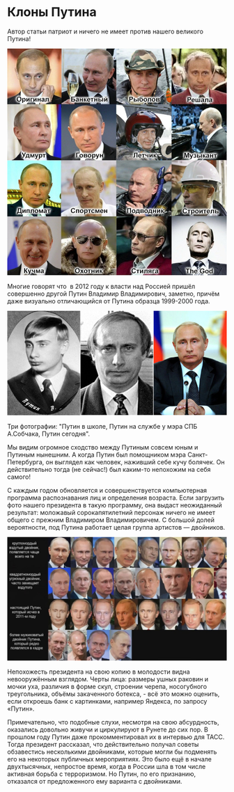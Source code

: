 # Клоны Путина

Автор статьи патриот и ничего не имеет против нашего великого Путина!

![](/доп%20файлы/Клоны%20Путина.png) 

Многие говорят что  в 2012 году к власти над Россией пришёл совершенно другой Путин Владимир Владимирович, заметно, причём даже визуально отличающийся от Путина образца 1999-2000 года.

![](/доп%20файлы/Три%20Путина.png)

Три фотографии: "Путин в школе, Путин на службе у мэра СПБ А.Собчака, Путин сегодня".

Мы видим огромное сходство между Путиным совсем юным и Путиным нынешним. А когда Путин был помощником мэра Санкт-Петербурга, он выглядел как человек, наживший себе кучу болячек. Он действительно тогда (не сейчас!) был каким-то непохожим на себя самого!

С каждым годом обновляется и совершенствуется компьютерная программа распознавания лиц и определения возраста. Если загрузить фото нашего президента в такую программу, она выдаст неожиданный результат: моложавый сорокапятилетний персонаж ничего не имеет общего с прежним Владимиром Владимировичем. С большой долей вероятности, под Путина работает целая группа артистов — двойников.

![](/доп%20файлы/Клоны%20путина%202.png)

Непохожесть президента на свою копию в молодости видна невооружённым взглядом. Черты лица: размеры ушных раковин и мочки уха, различия в форме скул, строении черепа, носогубного треугольника, объёмы закаченного ботекса, - всё это можно оценить, если откроешь банк с картинками, например Яндекса, по запросу «Путин».

Примечательно, что подобные слухи, несмотря на свою абсурдность, оказались довольно живучи и циркулируют в Рунете до сих пор. В прошлом году Путин даже прокомментировал их в интервью для ТАСС. Тогда президент рассказал, что действительно получал советы обзавестись несколькими двойниками, которые могли бы подменять его на некоторых публичных мероприятиях. Это было ещё в начале двухтысячных, непростое время, когда в России шла в том числе активная борьба с терроризмом. Но Путин, по его признанию, отказался от предложенного ему варианта с двойниками.
